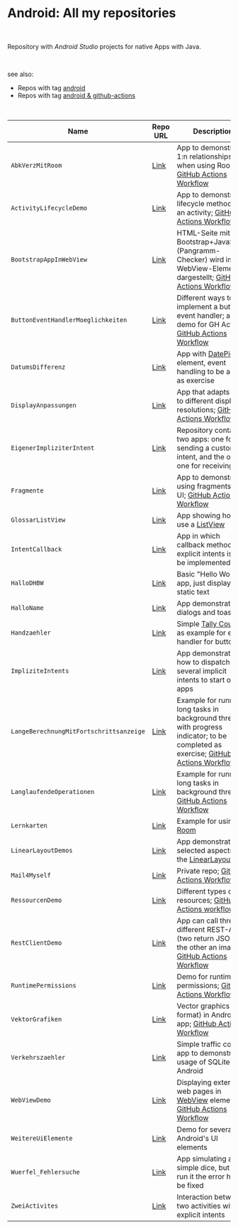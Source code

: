 # Android: All my repositories #

<br>

Repository with *Android Studio* projects for native Apps with Java. 

<br>

see also: 
* Repos with tag [android](https://github.com/MDecker-MobileComputing?tab=repositories&q=topic%3Aandroid&type=source)
* Repos with tag [android & github-actions](https://github.com/MDecker-MobileComputing?tab=repositories&q=topic%3Aandroid+topic%3Agithub-actions&type=source&language=&sort=)

<br>

| Name | Repo URL | Description |
| ---- | -------- | ----------- |
| `AbkVerzMitRoom` | [Link](https://github.com/MDecker-MobileComputing/Android_AbkVerzMitRoom) | App to demonstrate 1:n relationships when using Room; [GitHub Actions Workflow]([https://github.com/MDecker-MobileComputing/Android_RestClientDemo/tree/master/.github/workflows](https://github.com/MDecker-MobileComputing/Android_AbkVerzMitRoom/tree/master/.github/workflows)) | 
| `ActivityLifecycleDemo` | [Link](https://github.com/MDecker-MobileComputing/Android_ActivityLifecycleDemo) | App to demonstrate lifecycle methods of an activity; [GitHub Actions Workflow](https://github.com/MDecker-MobileComputing/Android_ActivityLifecycleDemo/tree/master/.github/workflows) |
| `BootstrapAppInWebView` | [Link](https://github.com/MDecker-MobileComputing/Android_BootstrapAppInWebView) | HTML-Seite mit Bootstrap+JavaScript (Pangramm-Checker) wird im WebView-Element dargestellt; [GitHub Actions Workflow](https://github.com/MDecker-MobileComputing/Android_BootstrapAppInWebView/tree/master/.github/workflows) |
| `ButtonEventHandlerMoeglichkeiten` | [Link](https://github.com/MDecker-MobileComputing/Android_ButtonEventHandlerMoeglichkeiten) | Different ways to implement a button event handler; also demo for GH Actions; [GitHub Actions Workflow](https://github.com/MDecker-MobileComputing/Android_ButtonEventHandlerMoeglichkeiten/tree/master/.github/workflows) |
| `DatumsDifferenz` | [Link](https://github.com/MDecker-MobileComputing/Android_DatumsDifferenz) | App with [DatePicker](https://developer.android.com/reference/android/widget/DatePicker) element, event handling to be added as exercise |
| `DisplayAnpassungen` | [Link](https://github.com/MDecker-MobileComputing/Android_DisplayAnpassungen) | App that adapts itself to different display resolutions; [GitHub Actions Workflow](https://github.com/MDecker-MobileComputing/Android_DisplayAnpassungen/tree/master/.github/workflows) |
| `EigenerImpliziterIntent` | [Link](https://github.com/MDecker-MobileComputing/Android_EigenerImpliziterIntent) | Repository contains two apps: one for sending a custom intent, and the other one for receiving it |
| `Fragmente` | [Link](https://github.com/MDecker-MobileComputing/Android_Fragment) | App to demonstrate using fragments on UI; [GitHub Actions Workflow](https://github.com/MDecker-MobileComputing/Android_Fragment/tree/master/.github/workflows) | 
| `GlossarListView` | [Link](https://github.com/MDecker-MobileComputing/Android_GlossarListView) | App showing how to use a [ListView](https://developer.android.com/reference/android/widget/ListView) | 
| `IntentCallback` | [Link](https://github.com/MDecker-MobileComputing/Android_IntentCallback) | App in which callback method for explicit intents is to be implemented |
| `HalloDHBW`| [Link](https://github.com/MDecker-MobileComputing/Android_HalloDHBW) | Basic "Hello World!" app, just displays a static text |
| `HalloName` | [Link](https://github.com/MDecker-MobileComputing/Android_HalloName) | App demonstrating dialogs and toasts |
| `Handzaehler` | [Link](https://github.com/MDecker-MobileComputing/Android_Handzaehler) | Simple [Tally Counter](https://en.wikipedia.org/wiki/Tally_counter) as example for event handler for buttons |
| `ImpliziteIntents` | [Link](https://github.com/MDecker-MobileComputing/Android_ImpliziteIntents) | App demonstrating how to dispatch several implicit intents to start other apps |
| `LangeBerechnungMitFortschrittsanzeige` | [Link](https://github.com/MDecker-MobileComputing/Android_LangeBerechnungMitFortschrittsanzeige) | Example for running long tasks in background thread with progress indicator; to be completed as exercise; [GitHub Actions Workflow](https://github.com/MDecker-MobileComputing/Android_LanglaufendeOperationen/tree/master/.github/workflows) |
| `LanglaufendeOperationen` | [Link](https://github.com/MDecker-MobileComputing/Android_LanglaufendeOperationen) | Example for running long tasks in background thread; [GitHub Actions Workflow](https://github.com/MDecker-MobileComputing/Android_LanglaufendeOperationen/tree/master/.github/workflows) |
| `Lernkarten` | [Link](https://github.com/MDecker-MobileComputing/Android_Lernkarten) | Example for using [Room](https://developer.android.com/training/data-storage/room/) |
| `LinearLayoutDemos` | [Link](https://github.com/MDecker-MobileComputing/Android_LinearLayoutDemos) | App demonstrating selected aspects of the [LinearLayout](https://developer.android.com/reference/android/widget/LinearLayout) |
| `Mail4Myself` | [Link](https://github.com/MDecker-MobileComputing/Android_Mails4Myself) | Private repo; [GitHub Actions Workflow](https://github.com/MDecker-MobileComputing/Android_Mails4Myself/blob/master/.github/workflows/gradle.yml) |
| `RessourcenDemo` | [Link](https://github.com/MDecker-MobileComputing/Android_RessourcenDemo) | Different types of resources; [GitHub Actions workflow](https://github.com/MDecker-MobileComputing/Android_RessourcenDemo/tree/master/.github/workflows) |
| `RestClientDemo` | [Link](https://github.com/MDecker-MobileComputing/Android_RestClientDemo) | App can call three different REST-APIs (two return JSON, the other an image); [GitHub Actions Workflow](https://github.com/MDecker-MobileComputing/Android_RestClientDemo/tree/master/.github/workflows) |
| `RuntimePermissions` | [Link](https://github.com/MDecker-MobileComputing/Android_RuntimePermissions) | Demo for runtime permissions; [GitHub Actions Workflow](https://github.com/MDecker-MobileComputing/Android_RuntimePermissions/tree/master/.github/workflows) |
| `VektorGrafiken` | [Link](https://github.com/MDecker-MobileComputing/Android_VektorGrafiken) | Vector graphics (SVG format) in Android app; [GitHub Actions Workflow](https://github.com/MDecker-MobileComputing/Android_VektorGrafiken/tree/master/.github/workflows) |
| `Verkehrszaehler` | [Link](https://github.com/MDecker-MobileComputing/Android_Verkehrszaehler) | Simple traffic counter app to demonstrate usage of SQLite in Android |
| `WebViewDemo` | [Link](https://github.com/MDecker-MobileComputing/Android_WebViewDemo) | Displaying external web pages in [WebView](https://developer.android.com/reference/android/webkit/WebView) element; [GitHub Actions Workflow](https://github.com/MDecker-MobileComputing/Android_WebViewDemo/blob/master/.github/workflows/gradle.yml) | 
| `WeitereUiElemente` | [Link](https://github.com/MDecker-MobileComputing/Android_WeitereUiElemente) | Demo for several of Android's UI elements |
| `Wuerfel_Fehlersuche`| [Link](https://github.com/MDecker-MobileComputing/Android_Wuerfel_Fehlersuche) | App simulating a simple dice, but to run it the error has to be fixed | 
| `ZweiActivites` | [Link](https://github.com/MDecker-MobileComputing/Android_ZweiActivities) | Interaction between two activities with explicit intents |

<br>
